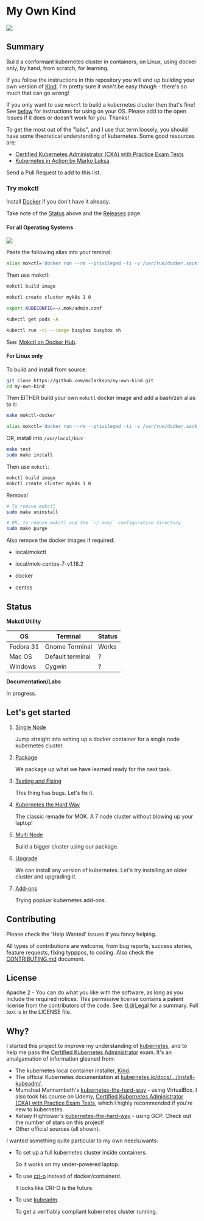 # My Own Kind

![](docs/images/mokctl-demo.gif)

## Summary

Build a conformant kubernetes cluster in containers, on Linux, using docker only, by hand, from scratch, for learning.

If you follow the instructions in this repository you will end up building your own version of [Kind](https://kind.sigs.k8s.io/). I'm pretty sure it won't be easy though - there's so much that can go wrong!

If you only want to use `mokctl` to build a kubernetes cluster then that's fine! See [below](#try-mokctl) for instructions for using on your OS. Please add to the open Issues if it does or doesn't work for you. Thanks!

To get the most out of the "labs", and I use that term loosely, you should have some theoretical understanding of kubernetes. Some good resources are:

* [Certified Kubernetes Administrator (CKA) with Practice Exam Tests](https://www.udemy.com/course/certified-kubernetes-administrator-with-practice-tests/)
* [Kubernetes in Action by Marko Luksa](https://www.goodreads.com/book/show/34013922-kubernetes-in-action)

Send a Pull Request to add to this list.

### Try mokctl

Install [Docker](https://docs.docker.com/get-docker/) if you don't have it already.

Take note of the [Status](#status) above and the [Releases](https://github.com/mclarkson/my-own-kind/releases) page.

#### For all Operating Systems

![](docs/images/install-linux.gif)

Paste the following alias into your teminal:

```bash
alias mokctl='docker run --rm --privileged -ti -v /var/run/docker.sock:/var/run/docker.sock -v ~/.mok/:/root/.mok/ -e TERM=xterm-256color mclarkson/mokctl'
```

Then use mokctl:

```bash
mokctl build image

mokctl create cluster myk8s 1 0

export KUBECONFIG=~/.mok/admin.conf

kubectl get pods -A

kubectl run -ti --image busybox busybox sh
```

See: [Mokctl on Docker Hub](https://hub.docker.com/r/mclarkson/mokctl).

#### For Linux only

To build and install from source:

```bash
git clone https://github.com/mclarkson/my-own-kind.git
cd my-own-kind
```

Then EITHER build your own `mokctl` docker image and add a bash/zsh alias to it:

```bash
make mokctl-docker

alias mokctl='docker run --rm --privileged -ti -v /var/run/docker.sock:/var/run/docker.sock -v ~/.mok/:/root/.mok/ -e TERM=xterm-256color local/mokctl'
```

OR, install into `/usr/local/bin`:

```bash
make test
sudo make install
```

Then use `mokctl`:

```bash
mokctl build image
mokctl create cluster myk8s 1 0
```

Removal

```bash
# To remove mokctl
sudo make uninstall

# OR, to remove mokctl and the `~/.mok/` configuration directory
sudo make purge
```

Also remove the docker images if required:

* local/mokctl

* local/mok-centos-7-v1.18.2

* docker

* centos

## Status

**Mokctl Utility**

| OS        | Termnal          | Status |
| --------- | ---------------- | ------ |
| Fedora 31 | Gnome Terminal   | Works  |
| Mac OS    | Default terminal | ?      |
| Windows   | Cygwin           | ?      |

**Documentation/Labs**

In progress.

## Let's get started

1. [Single Node](docs/build.md)
   
   Jump straight into setting up a docker container for a single node kubernetes cluster.

2. [Package](docs/package.md)
   
   We package up what we have learned ready for the next task.

3. [Testing and Fixing](/docs/testfix.md)
   
   This thing has bugs. Let's fix it.

4. [Kubernetes the Hard Way](/docs/k8shardway.md)
   
   The classic remade for MOK. A 7 node cluster without blowing up your laptop!

5. [Multi Node]()
   
   Build a bigger cluster using our package.

6. [Upgrade](/docs/upgrade.md)
   
   We can install any version of kubernetes. Let's try installing an older cluster and upgrading it.

7. [Add-ons](/docs/addons.md)
   
   Trying popluar kubernetes add-ons.

## Contributing

Please check the 'Help Wanted' issues if you fancy helping.

All types of contributions are welcome, from bug reports, success stories, feature requests, fixing typppos, to coding. Also check the [CONTRIBUTING.md](/CONTRIBUTING.md) document.

## License

Apache 2 - You can do what you like with the software, as long as you include the required notices. This permissive license contains a patent license 
from the contributors of the code. See: [tl;drLegal](https://tldrlegal.com/license/apache-license-2.0-%28apache-2.0%29) for a summary. Full text is in the LICENSE file.

## Why?

I started this project to improve my understanding of [kubernetes](https://kubernetes.io/), and to help me pass the [Certified Kubernetes Administrator](https://www.cncf.io/certification/cka/) exam. It's an amalgamation of information gleaned from:

* The kubernetes local container installer, [Kind](https://kind.sigs.k8s.io/).
* The official Kubernetes documentation at [kubernetes.io/docs/.../install-kubeadm/](https://kubernetes.io/docs/setup/production-environment/tools/kubeadm/install-kubeadm/).
* Mumshad Mannambeth's [kubernetes-the-hard-way](https://github.com/mmumshad/kubernetes-the-hard-way) - using VirtualBox.
  I also took his course on Udemy, [Certified Kubernetes Administrator (CKA) with Practice Exam Tests](https://www.udemy.com/course/certified-kubernetes-administrator-with-practice-tests/), which I highly recommended if you're new to kubernetes.
* Kelsey Hightower's [kubernetes-the-hard-way](https://github.com/kelseyhightower/kubernetes-the-hard-way) - using GCP. Check out the number of stars on this project!
* Other official sources (all shown).

I wanted something quite particular to my own needs/wants:

* To set up a full kubernetes cluster inside containers.
  
  So it works on my under-powered laptop.

* To use [cri-o](https://cri-o.io/) instead of docker/containerd.
  
  It looks like CRI-O is the future.

* To use [kubeadm](https://kubernetes.io/docs/reference/setup-tools/kubeadm/kubeadm/).
  
  To get a verifiably compliant kubernetes cluster running.
